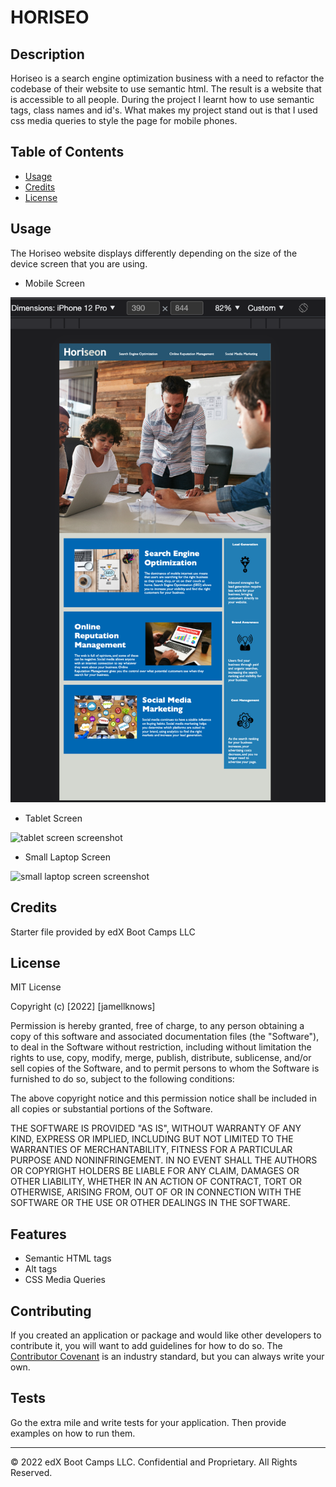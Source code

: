 # HORISEO

## Description 
Horiseo is a search engine optimization business with a need to refactor the codebase of their website to use semantic html. The result is a website that is accessible to all people. During the project I learnt how to use semantic tags, class names and id's. 
What makes my project stand out is that I used css media queries to style the page for mobile phones. 




## Table of Contents 


* [Usage](#usage)
* [Credits](#credits)
* [License](#license)



## Usage 

The Horiseo website displays differently depending on the size of the device screen that you are using.  


* Mobile Screen

![mobile screen screenshot](/Assets/390px.png)

* Tablet Screen 

![tablet screen screenshot](/Assets/784px.png)

* Small Laptop Screen

![small laptop screen screenshot](/Assets/1200pxtop.png)



## Credits

Starter file provided by edX Boot Camps LLC


## License

MIT License

Copyright (c) [2022] [jamellknows]

Permission is hereby granted, free of charge, to any person obtaining a copy
of this software and associated documentation files (the "Software"), to deal
in the Software without restriction, including without limitation the rights
to use, copy, modify, merge, publish, distribute, sublicense, and/or sell
copies of the Software, and to permit persons to whom the Software is
furnished to do so, subject to the following conditions:

The above copyright notice and this permission notice shall be included in all
copies or substantial portions of the Software.

THE SOFTWARE IS PROVIDED "AS IS", WITHOUT WARRANTY OF ANY KIND, EXPRESS OR
IMPLIED, INCLUDING BUT NOT LIMITED TO THE WARRANTIES OF MERCHANTABILITY,
FITNESS FOR A PARTICULAR PURPOSE AND NONINFRINGEMENT. IN NO EVENT SHALL THE
AUTHORS OR COPYRIGHT HOLDERS BE LIABLE FOR ANY CLAIM, DAMAGES OR OTHER
LIABILITY, WHETHER IN AN ACTION OF CONTRACT, TORT OR OTHERWISE, ARISING FROM,
OUT OF OR IN CONNECTION WITH THE SOFTWARE OR THE USE OR OTHER DEALINGS IN THE
SOFTWARE.





## Features

* Semantic HTML tags
* Alt tags
* CSS Media Queries


## Contributing

If you created an application or package and would like other developers to contribute it, you will want to add guidelines for how to do so. The [Contributor Covenant](https://www.contributor-covenant.org/) is an industry standard, but you can always write your own.

## Tests

Go the extra mile and write tests for your application. Then provide examples on how to run them.

---

© 2022 edX Boot Camps LLC. Confidential and Proprietary. All Rights Reserved.
